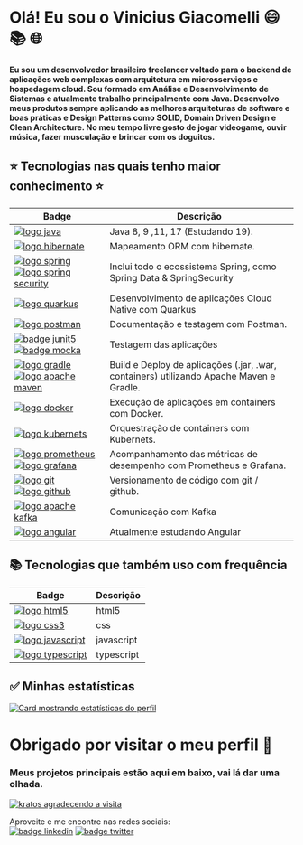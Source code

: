 <!-- 

PARABENS!!! Você encontrou Rick Astley. 
A partir de agora ele:
nunca vai desistir de você,
nunca vai te desapontar, 
nunca vai te trair e te deixar,
nunca vai te fazer chorar,
nunca vai dizer adeus,
nunca vai mentir e te magoar.
 

⠀⠀⠀⠀⠀⠀⠀⠀⠀⠀⠀⠀⣀⡀⠀⠀⠀⠀⠀⠀⠀⠀⠀⠀⠀⠀⠀⠀⠀⠀⠀⠀⠀⠀
⠀⠀⠀⠀⠀⠀⠀⠀⢀⣶⣿⣿⣿⣿⣿⣄⠀⠀⠀⠀⠀⠀⠀⠀⠀⠀⠀⠀⠀⠀⠀⠀⠀⠀
⠀⠀⠀⠀⠀⠀⠀⢀⣿⣿⣿⠿⠟⠛⠻⣿⠆⠀⠀⠀⠀⠀⠀⠀⠀⠀⠀⠀⠀⠀⠀⠀⠀⠀
⠀⠀⠀⠀⠀⠀⠀⢸⣿⣿⣿⣆⣀⣀⠀⣿⠂⠀⠀⠀⠀⠀⠀⠀⠀⠀⠀⠀⠀⠀⠀⠀⠀⠀
⠀⠀⠀⠀⠀⠀⠀⢸⠻⣿⣿⣿⠅⠛⠋⠈⠀⠀⠀⠀⠀⠀⠀⠀⠀⠀⠀⠀⠀⠀⠀⠀⠀⠀
⠀⠀⠀⠀⠀⠀⠀⠘⢼⣿⣿⣿⣃⠠⠀⠀⠀⠀⠀⠀⠀⠀⠀⠀⠀⠀⠀⠀⠀⠀⠀⠀⠀⠀
⠀⠀⠀⠀⠀⠀⠀⠀⠀⣿⣿⣟⡿⠃⠀⠀⠀⠀⠀⠀⠀⠀⠀⠀⠀⠀⠀⠀⠀⠀⠀⠀⠀⠀
⠀⠀⠀⠀⠀⠀⠀⠀⠀⣛⣛⣫⡄⠀⢸⣦⣀⠀⠀⠀⠀⠀⠀⠀⠀⠀⠀⠀⠀⠀⠀⠀⠀⠀
⠀⠀⠀⢀⣠⣴⣾⡆⠸⣿⣿⣿⡷⠂⠨⣿⣿⣿⣿⣶⣦⣤⣀⠀⠀⠀⠀⠀⠀⠀⠀⠀⠀⠀
⠀⣤⣾⣿⣿⣿⣿⡇⢀⣿⡿⠋⠁⢀⡶⠪⣉⢸⣿⣿⣿⣿⣿⣇⠀⠀⠀⠀⠀⠀⠀⠀⠀⠀
⢀⣿⣿⣿⣿⣿⣿⣿⣿⡏⢸⣿⣷⣿⣿⣷⣦⡙⣿⣿⣿⣿⣿⡏⠀⠀⠀⠀⠀⠀⠀⠀⠀⠀
⠈⣿⣿⣿⣿⣿⣿⣿⣿⣇⢸⣿⣿⣿⣿⣿⣷⣦⣿⣿⣿⣿⣿⡇⠀⠀⠀⠀⠀⠀⠀⠀⠀⠀
⢠⣿⣿⣿⣿⣿⣿⣿⣿⣿⣿⣿⣿⣿⣿⣿⣿⣿⣿⣿⣿⣿⣿⡇⠀⠀⠀⠀⠀⠀⠀⠀⠀⠀
⢸⣿⣿⣿⣿⣿⣿⣿⣿⣿⣿⣿⣿⣿⣿⣿⣿⣿⣿⣿⣿⣿⣿⣿⣄⠀⠀⠀⠀⠀⠀⠀⠀⠀
⠸⣿⣿⣿⣿⣿⣿⣿⣿⣿⣿⣿⣿⣿⣿⣿⣿⣿⣿⣿⣿⣿⣿⣿⣿⠀⠀⠀⠀⠀⠀⠀⠀⠀
⣠⣿⣿⣿⣿⣿⣿⣿⣿⣿⣿⣿⣿⣿⣿⣿⣿⣿⣿⣿⣿⣿⣿⣿⡿⠀⠀⠀⠀⠀⠀⠀⠀⠀
⣿⣿⣿⣿⣿⣿⣿⣿⣿⣿⣿⣿⣿⣿⣿⣿⣿⣿⣿⣿⣿⣿⣿⣿⠃⠀⠀⠀⠀⠀⠀⠀⠀⠀
⢹⣿⣵⣾⣿⣿⣿⣿⣿⣿⣿⣿⣿⣿⣿⣿⣿⣿⣿⣿⣿⣿⣯⡁⠀⠀⠀⠀⠀⠀⠀⠀⠀⠀

-->

# Olá! Eu sou o Vinicius Giacomelli :smile: :books: :globe_with_meridians:

__Eu sou um desenvolvedor brasileiro freelancer voltado para o backend de aplicações web complexas com arquitetura em microsserviços e hospedagem cloud. Sou formado em Análise e Desenvolvimento de Sistemas e atualmente trabalho principalmente com Java. Desenvolvo meus produtos sempre aplicando as melhores arquiteturas de software e boas práticas e Design Patterns como SOLID, Domain Driven Design e Clean Architecture. No meu tempo livre gosto de jogar videogame, ouvir música, fazer musculação e brincar com os doguitos.__

 ## :star: Tecnologias nas quais tenho maior conhecimento :star: ## 
 
| Badge | Descrição |
| --- | --- |
| [![logo java](https://img.shields.io/badge/Java-ED8B00?style=for-the-badge&logo=kofi&logoColor=white)](#) | Java 8, 9 ,11, 17 (Estudando 19). |
| [![logo hibernate](https://img.shields.io/badge/Hibernate-59666C?style=for-the-badge&logo=Hibernate&logoColor=white)](#) | Mapeamento ORM com hibernate. |   
| [![logo spring](https://img.shields.io/badge/Spring-6DB33F?style=for-the-badge&logo=spring&logoColor=white)](#) [![logo spring security](https://img.shields.io/badge/Spring_Security-6DB33F?style=for-the-badge&logo=Spring-Security&logoColor=white)](#)| Inclui todo o ecossistema Spring, como Spring Data & SpringSecurity |
| [![logo quarkus](https://img.shields.io/badge/Quarkus-000000?style=for-the-badge&logo=quarkus)](#) | Desenvolvimento de aplicações Cloud Native com Quarkus |
| [![logo postman](https://img.shields.io/badge/Postman-FF6C37?style=for-the-badge&logo=Postman&logoColor=white)](#) | Documentação e testagem com Postman. |
| [![badge junit5](https://img.shields.io/badge/Junit5-25A162?style=for-the-badge&logo=junit5&logoColor=white)](#) [![badge mocka](https://img.shields.io/badge/Mocha-8D6748?style=for-the-badge&logo=Mocha&logoColor=white)](#) | Testagem das aplicações | 
| [![logo gradle](https://img.shields.io/badge/gradle-02303A?style=for-the-badge&logo=gradle&logoColor=white)](#) [![logo apache maven](https://img.shields.io/badge/Maven-C71A36?style=for-the-badge&logo=apachemaven&logoColor=white)](#) | Build e Deploy de aplicações (.jar, .war, containers) utilizando Apache Maven e Gradle. |
| [![logo docker](https://img.shields.io/badge/Docker-2CA5E0?style=for-the-badge&logo=docker&logoColor=white)](#) | Execução de aplicações em containers com Docker. |
| [![logo kubernets](https://img.shields.io/badge/kubernetes-326ce5.svg?&style=for-the-badge&logo=kubernetes&logoColor=white)](#) | Orquestração de containers com Kubernets. |
| [![logo prometheus](https://img.shields.io/badge/Prometheus-000000?style=for-the-badge&logo=prometheus&labelColor=000000)](#) [![logo grafana](https://img.shields.io/badge/Grafana-F2F4F9?style=for-the-badge&logo=grafana&logoColor=orange&labelColor=F2F4F9)](#) | Acompanhamento das métricas de desempenho com Prometheus e Grafana. |
| [![logo git](https://img.shields.io/badge/GIT-E44C30?style=for-the-badge&logo=git&logoColor=white)](#) [![logo github](https://img.shields.io/badge/GitHub-100000?style=for-the-badge&logo=github&logoColor=white)](#) | Versionamento de código com git / github. |
| [![logo apache kafka](https://img.shields.io/badge/Apache_Kafka-231F20?style=for-the-badge&logo=apache-kafka&logoColor=white)](#) | Comunicação com Kafka |
| [![logo angular](https://img.shields.io/badge/Angular-DD0031?style=for-the-badge&logo=angular&logoColor=white)](#) | Atualmente estudando Angular |






## :books: Tecnologias que também uso com frequência ##
| Badge | Descrição |
| --- | --- |
| [![logo html5](https://img.shields.io/badge/HTML-239120?style=for-the-badge&logo=html5&logoColor=white)](#) | html5 |
| [![logo css3](https://img.shields.io/badge/CSS-239120?&style=for-the-badge&logo=css3&logoColor=white)](#) | css |
| [![logo javascript](https://img.shields.io/badge/JavaScript-F7DF1E?style=for-the-badge&logo=javascript&logoColor=black)](#) | javascript |
| [![logo typescript](https://img.shields.io/badge/TypeScript-007ACC?style=for-the-badge&logo=typescript&logoColor=white)](#) | typescript |


## :white_check_mark: Minhas estatísticas ##

[![Card mostrando estatísticas do perfil](https://github-profile-summary-cards.vercel.app/api/cards/profile-details?username=viniciusgiacomelli&theme=solarized_dark)](#)

# Obrigado por visitar o meu perfil :wave:

### Meus projetos principais estão aqui em baixo, vai lá dar uma olhada.
   
[![kratos agradecendo a visita](https://user-images.githubusercontent.com/41841454/167220106-fdcd138f-7a91-4dfd-9a94-b5ef671b859c.gif)](#)   
   
Aproveite e me encontre nas redes sociais:  
[![badge linkedin](https://img.shields.io/badge/LinkedIn-0077B5?style=for-the-badge&logo=linkedin&logoColor=white)](https://www.linkedin.com/in/vinicius-giacomelli/) 
[![badge twitter](https://img.shields.io/badge/Twitter-1DA1F2?style=for-the-badge&logo=twitter&logoColor=white)](https://twitter.com/vinygiacomelli) 

